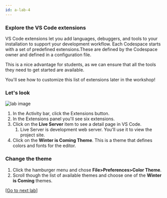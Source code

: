 ```yaml
---
id: a-lab-4
---
```


### Explore the VS Code extensions

VS Code extensions let you add languages, debuggers, and tools to your installation to support your development workflow. Each Codespace starts with a set of predefined extensions.These are defined by the Codespace owner and defined in a configuration file. 

This is a nice advantage for students, as we can ensure that all the tools  they need to get started are available.

You'll see how to customize this list of extensions later in the workshop!

### Let's look

<img src='/assets/img/a-lab-04-01.png' alt="lab image" class="img-lab" >

1. In the Activity bar, click the Extensions button.
2. In the Extensions panel you'll see six extensions.
3. Click on the **Live Server** item to see a detail page in VS Code.  
   1. Live Server is development web server.  You'll use it to view the project site. 
4.  Click on the **Winter is Coming Theme**.  This is a theme that defines colors and fonts for the editor.


### Change the theme
1. Click the hamburger menu and chose **File>Preferences>Color Theme**.
2. Scroll though the list of available themes and choose one of the **Winter is Coming** themes.

[<a href="/walt/lab-5.html">Go to next lab</a>]
